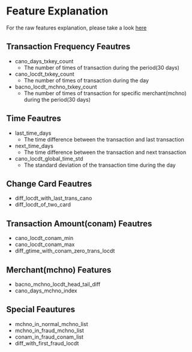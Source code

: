# Feature Explanation
For the raw features explanation, please take a look [here](https://github.com/aarontong95/TBrain_Credit_Card/blob/master/data/dataset_description.pdf)
## Transaction Frequency Feautres 
* cano_days_txkey_count 
  * The number of times of transaction during the period(30 days)
* cano_locdt_txkey_count
  * The number of times of transaction during the day
* bacno_locdt_mchno_txkey_count
  * The number of times of transaction for specific merchant(mchno) during the period(30 days)
                                    

## Time Feautres 
* last_time_days
  * The time difference between the transaction and last transaction
* next_time_days
  * The time difference between the transaction and next transaction
* cano_locdt_global_time_std 
  * The standard deviation of the transaction time during the day             

## Change Card Feautres
* diff_locdt_with_last_trans_cano
* diff_locdt_of_two_card


## Transaction Amount(conam) Feautres 
* cano_locdt_conam_min
* cano_locdt_conam_max
* diff_gtime_with_conam_zero_trans_locdt


## Merchant(mchno) Features
* bacno_mchno_locdt_head_tail_diff
* cano_days_mchno_index


## Special Feautures
* mchno_in_normal_mchno_list
* mchno_in_fraud_mchno_list
* conam_in_fraud_conam_list
* diff_with_first_fraud_locdt
